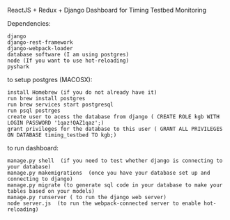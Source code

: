
ReactJS + Redux + Django Dashboard for Timing Testbed Monitoring

Dependencies: 

    django
    django-rest-framework
    django-webpack-loader
    database software (I am using postgres)
    node (If you want to use hot-reloading)
    pyshark
    
    
to setup postgres (MACOSX):

    install Homebrew (if you do not already have it)
    run brew install postgres
    run brew services start postgresql
    run psql postrges
    create user to acess the database from django ( CREATE ROLE kgb WITH LOGIN PASSWORD '1qaz!QAZ1qaz';)
    grant privileges for the database to this user ( GRANT ALL PRIVILEGES ON DATABASE timing_testbed TO kgb;)
    
    
to run dashboard:

    manage.py shell  (if you need to test whether django is connecting to your database)
    manage.py makemigrations  (once you have your database set up and connecting to django)
    manage.py migrate (to generate sql code in your database to make your tables based on your models)
    manage.py runserver ( to run the django web server)
    node server.js  (to run the webpack-connected server to enable hot-reloading)
